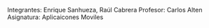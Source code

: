 Integrantes: Enrique Sanhueza, Raúl Cabrera
Profesor: Carlos Alten
Asignatura: Aplicaicones Moviles
